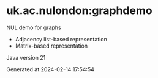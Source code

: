 # uk.ac.nulondon:graphdemo

NUL demo for graphs

* Adjacency list-based representation
* Matrix-based representation

Java version 21

Generated at 2024-02-14 17:54:54
